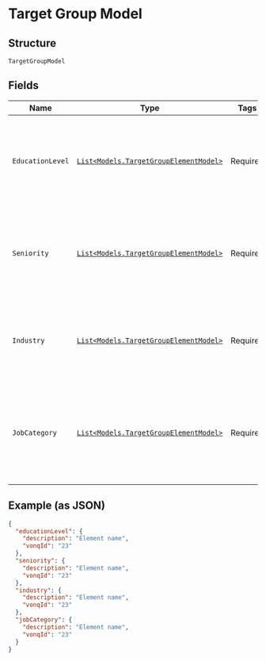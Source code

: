 
# Target Group Model

## Structure

`TargetGroupModel`

## Fields

| Name | Type | Tags | Description |
|  --- | --- | --- | --- |
| `EducationLevel` | [`List<Models.TargetGroupElementModel>`](../../doc/models/target-group-element-model.md) | Required | Education Level required by the Candidate. You can specify only one value. |
| `Seniority` | [`List<Models.TargetGroupElementModel>`](../../doc/models/target-group-element-model.md) | Required | Seniority Level expected by the Candidate. You can specify only one value. |
| `Industry` | [`List<Models.TargetGroupElementModel>`](../../doc/models/target-group-element-model.md) | Required | The Industry related to the Position open. You can specify only one value. |
| `JobCategory` | [`List<Models.TargetGroupElementModel>`](../../doc/models/target-group-element-model.md) | Required | Job Category indicates the type of Position that's open. You can specify only one value. |

## Example (as JSON)

```json
{
  "educationLevel": {
    "description": "Element name",
    "vonqId": "23"
  },
  "seniority": {
    "description": "Element name",
    "vonqId": "23"
  },
  "industry": {
    "description": "Element name",
    "vonqId": "23"
  },
  "jobCategory": {
    "description": "Element name",
    "vonqId": "23"
  }
}
```

